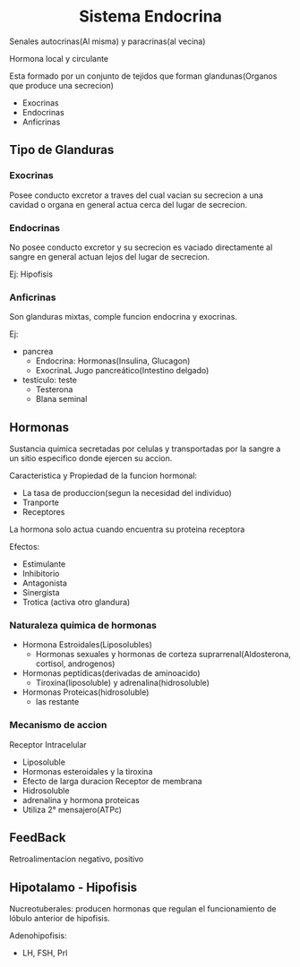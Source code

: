 <h1 align=center>Sistema Endocrina</h1>

Senales autocrinas(Al misma) y paracrinas(al vecina)

Hormona local y circulante

Esta formado por un conjunto de tejidos que forman glandunas(Organos que produce una secrecion)
- Exocrinas
- Endocrinas
- Anficrinas

## Tipo de Glanduras

### Exocrinas

Posee conducto excretor a traves del cual vacian su secrecion a una cavidad o organa en general actua cerca del lugar de secrecion.

### Endocrinas

No posee conducto excretor y su secrecion es vaciado directamente al sangre en general actuan lejos del lugar de secrecion.

Ej: Hipofisis

### Anficrinas

Son glanduras mixtas, comple funcion endocrina y exocrinas.

Ej: 
- pancrea
  - Endocrina: Hormonas(Insulina, Glucagon)
  - ExocrinaL Jugo pancreático(Intestino delgado)
- testículo: teste
  - Testerona
  - Blana seminal

## Hormonas

Sustancia quimica secretadas por celulas y transportadas por la sangre a un sitio especifico donde ejercen su accion.

Caracteristica y Propiedad de la funcion hormonal:
- La tasa de produccion(segun la necesidad del individuo)
- Tranporte
- Receptores

La hormona solo actua cuando encuentra su proteina receptora

Efectos:
- Estimulante
- Inhibitorio
- Antagonista
- Sinergista
- Trotica (activa otro glandura)

### Naturaleza quimica de hormonas

- Hormona Estroidales(Liposolubles)
  - Hormonas sexuales y hormonas de corteza suprarrenal(Aldosterona, cortisol, androgenos)
- Hormonas peptídicas(derivadas de aminoacido)
  - Tiroxina(liposoluble) y adrenalina(hidrosoluble)
- Hormonas Proteicas(hidrosoluble)
  - las restante

### Mecanismo de accion

Receptor Intracelular
- Liposoluble
- Hormonas esteroidales y la tiroxina
- Efecto de larga duracion
Receptor de membrana
- Hidrosoluble
- adrenalina y hormona proteicas
- Utiliza 2° mensajero(ATPc)

## FeedBack

Retroalimentacion negativo, positivo

## Hipotalamo - Hipofisis

Nucreotuberales: producen hormonas que regulan el funcionamiento de lóbulo anterior de hipofisis.

Adenohipofisis:
- LH, FSH, Prl